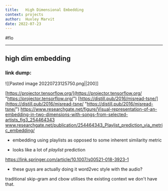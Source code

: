 ```yaml
---
title:   High Dimensional Embedding
context: projects
author:  Huxley Marvit
date: 2022-07-23
---
```


#flo

***

## high dim embedding
### link dump:
![[Pasted image 20220723125750.png||200]]

[https://projector.tensorflow.org/](https://projector.tensorflow.org/ "https://projector.tensorflow.org/")
[https://distill.pub/2016/misread-tsne/](https://distill.pub/2016/misread-tsne/ "https://distill.pub/2016/misread-tsne/")
https://www.researchgate.net/figure/Visual-representation-of-an-embedding-in-two-dimensions-with-songs-from-selected-artists_fig3_254464343
www.researchgate.net/publication/254464343_Playlist_prediction_via_metric_embedding/
- embedding using playlists as opposed to some inherent similarity metric

- looks like a lot of *playlist* prediction

https://link.springer.com/article/10.1007/s00521-018-3923-1
-  these guys are actually doing it word2vec style with the audio?

traditional skip-gram and cbow utilises the existing context 
we don't have that.










